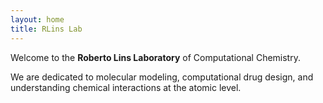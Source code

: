 ```yaml
---
layout: home
title: RLins Lab
---
```


Welcome to the **Roberto Lins Laboratory** of Computational Chemistry.

We are dedicated to molecular modeling, computational drug design, and understanding chemical interactions at the atomic level.

